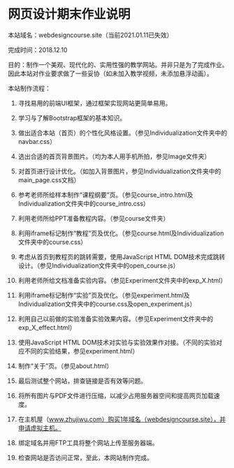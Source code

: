 # 网页设计期末作业说明

本站域名：webdesigncourse.site（当前2021.01.11已失效）

完成时间：2018.12.10

目的：制作一个美观、现代化的、实用性强的教学网站。并非只是为了完成作业。因此本站对作业要求做了一些妥协（如未加入教学视频，未添加悬浮动画）。

本站制作流程：

1. 寻找易用的前端UI框架，通过框架实现网站更简单易用。

2. 学习与了解Bootstrap框架的基本知识。

3. 做出适合本站（首页）的个性化风格设置。（参见Individualization文件夹中的navbar.css）

4. 选出合适的首页背景图片。（均为本人用手机所拍，参见Image文件夹）

5. 对首页进行设计优化。（如加入背景图片，参见Individualization文件夹中的main_page.css文档）

6. 参考老师所给样本制作“课程纲要”页。（参见course_intro.html及Individualization文件夹中的course_intro.css）

7. 利用老师所给PPT准备教程内容。（参见course文件夹）

8. 利用iframe标记制作“教程”页及优化。（参见course.html及Individualization文件夹中的course.css）

9. 考虑从首页到教程页的跳转需要，使用JavaScript HTML DOM技术完成跳转设计。（参见Individualization文件夹中的open_course.js）

10. 利用老师所给文档准备实验内容。（参见Experiment文件夹中的exp_X.html）

11. 利用iframe标记制作“实验”页及优化。（参见experiment.html及Individualization文件夹中的course.css及open_experiment.js）

12. 利用自己以前做的实验准备实验效果内容。（参见Experiment文件夹中的exp_X_effect.html）

13. 使用JavaScript HTML DOM技术对实验与实验效果作对接。（不同的实验对应不同的实验结果，参见experiment.html）

14. 制作“关于”页。（参见about.html）

15. 最后测试整个网站，排查链接是否有效等问题。

16. 将所有图片与PDF文件进行压缩，以减少占用服务器空间和提高网页加载速度。
17. 在主机屋（www.zhujiwu.com）购买1年域名（webdesigncourse.site），并申请虚拟主机。

18. 绑定域名并用FTP工具将整个网站上传至服务器端。

19. 检查网站是否访问正常，至此，本网站制作完成。

